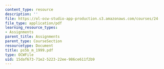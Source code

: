 ```yaml
---
content_type: resource
description: ''
file: https://ol-ocw-studio-app-production.s3.amazonaws.com/courses/24-951-introduction-to-syntax-fall-2003/15daf67371e2522322ee986ce611f2b9_ps5b_m_1999.pdf
file_type: application/pdf
learning_resource_types:
- Assignments
parent_title: Assignments
parent_type: CourseSection
resourcetype: Document
title: ps5b_m_1999.pdf
type: OCWFile
uid: 15daf673-71e2-5223-22ee-986ce611f2b9
---
```

